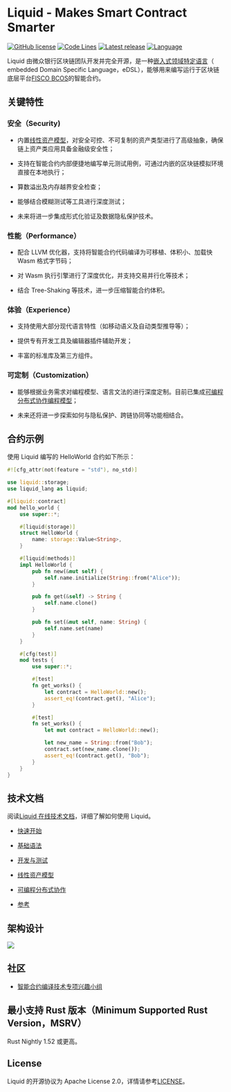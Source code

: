 # Liquid - Makes Smart Contract Smarter

[![GitHub license](https://img.shields.io/badge/%20license-Apache%202.0-green)](https://github.com/vita-dounai/liquid/blob/dev/LICENSE)
[![Code Lines](https://tokei.rs/b1/github/WeBankBlockchain/Liquid/)](https://github.com/WeBankBlockchain/Liquid)
[![Latest release](https://img.shields.io/github/release/WebankBlockchain/liquid.svg)](https://github.com/WebankBlockchain/liquid/releases/latest)
[![Language](https://img.shields.io/badge/Language-Rust-blue.svg)](https://www.rust-lang.org/)

Liquid 由微众银行区块链团队开发并完全开源，是一种[嵌入式领域特定语言](http://wiki.haskell.org/Embedded_domain_specific_language)（ embedded Domain Specific Language，eDSL），能够用来编写运行于区块链底层平台[FISCO BCOS](https://github.com/FISCO-BCOS/FISCO-BCOS)的智能合约。

## 关键特性

### 安全（Security)

-   内置[线性资产模型](https://liquid-doc.readthedocs.io/zh_CN/latest/docs/asset/asset.html)，对安全可控、不可复制的资产类型进行了高级抽象，确保链上资产类应用具备金融级安全性；

-   支持在智能合约内部便捷地编写单元测试用例，可通过内嵌的区块链模拟环境直接在本地执行；

-   算数溢出及内存越界安全检查；

-   能够结合模糊测试等工具进行深度测试；

-   未来将进一步集成形式化验证及数据隐私保护技术。

### 性能（Performance）

-   配合 LLVM 优化器，支持将智能合约代码编译为可移植、体积小、加载快 Wasm 格式字节码；

-   对 Wasm 执行引擎进行了深度优化，并支持交易并行化等技术；

-   结合 Tree-Shaking 等技术，进一步压缩智能合约体积。

### 体验（Experience）

-   支持使用大部分现代语言特性（如移动语义及自动类型推导等）；

-   提供专有开发工具及编辑器插件辅助开发；

-   丰富的标准库及第三方组件。

### 可定制（Customization）

-   能够根据业务需求对编程模型、语言文法的进行深度定制。目前已集成[可编程分布式协作编程模型](https://liquid-doc.readthedocs.io/zh_CN/latest/docs/pdc/introduction.html)；

-   未来还将进一步探索如何与隐私保护、跨链协同等功能相结合。

## 合约示例

使用 Liquid 编写的 HelloWorld 合约如下所示：

```rust
#![cfg_attr(not(feature = "std"), no_std)]

use liquid::storage;
use liquid_lang as liquid;

#[liquid::contract]
mod hello_world {
    use super::*;

    #[liquid(storage)]
    struct HelloWorld {
        name: storage::Value<String>,
    }

    #[liquid(methods)]
    impl HelloWorld {
        pub fn new(&mut self) {
            self.name.initialize(String::from("Alice"));
        }

        pub fn get(&self) -> String {
            self.name.clone()
        }

        pub fn set(&mut self, name: String) {
            self.name.set(name)
        }
    }

    #[cfg(test)]
    mod tests {
        use super::*;

        #[test]
        fn get_works() {
            let contract = HelloWorld::new();
            assert_eq!(contract.get(), "Alice");
        }

        #[test]
        fn set_works() {
            let mut contract = HelloWorld::new();

            let new_name = String::from("Bob");
            contract.set(new_name.clone());
            assert_eq!(contract.get(), "Bob");
        }
    }
}
```

## 技术文档

阅读[Liquid 在线技术文档](https://liquid-doc.readthedocs.io/zh_CN/latest/index.html)，详细了解如何使用 Liquid。

-   [快速开始](https://liquid-doc.readthedocs.io/zh_CN/latest/docs/quickstart/prerequisite.html)

-   [基础语法](https://liquid-doc.readthedocs.io/zh_CN/latest/docs/contract/contract_mod.html)

-   [开发与测试](https://liquid-doc.readthedocs.io/zh_CN/latest/docs/dev_testing/development.html)

-   [线性资产模型](https://liquid-doc.readthedocs.io/zh_CN/latest/docs/asset/asset.html)

-   [可编程分布式协作](https://liquid-doc.readthedocs.io/zh_CN/latest/docs/pdc/introduction.html)

-   [参考](https://liquid-doc.readthedocs.io/zh_CN/latest/docs/advance/metaprogramming.html)

## 架构设计

![](https://liquid-doc.readthedocs.io/zh_CN/latest/_static/images/advance/liquid_arch.svg)

## 社区

-   [智能合约编译技术专项兴趣小组](https://mp.weixin.qq.com/s/NfBZtPWxXdnP0XLLGrQKow)

## 最小支持 Rust 版本（Minimum Supported Rust Version，MSRV）

Rust Nightly 1.52 或更高。

## License

Liquid 的开源协议为 Apache License 2.0，详情请参考[LICENSE](./LICENSE)。
